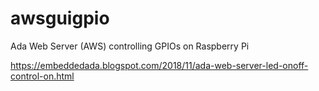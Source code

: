# awsguigpio
Ada Web Server (AWS) controlling GPIOs on Raspberry Pi

https://embeddedada.blogspot.com/2018/11/ada-web-server-led-onoff-control-on.html
